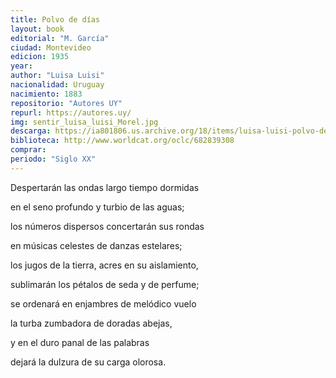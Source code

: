 ```yaml
---
title: Polvo de días
layout: book
editorial: "M. García"
ciudad: Montevideo
edicion: 1935
year: 
author: "Luisa Luisi"
nacionalidad: Uruguay
nacimiento: 1883
repositorio: "Autores UY"
repurl: https://autores.uy/
img: sentir_luisa_luisi_Morel.jpg
descarga: https://ia801806.us.archive.org/18/items/luisa-luisi-polvo-de-dias/Luisa%20Luisi%20-%20Polvo%20de%20dias.pdf
biblioteca: http://www.worldcat.org/oclc/682839308
comprar: 
periodo: "Siglo XX"
---
```

 

Despertarán las ondas largo tiempo dormidas
 
en el  seno profundo y  turbio de las aguas;
 
los números dispersos  concertarán sus rondas
 
en músicas celestes de danzas estelares;
 
los jugos de la tierra, acres en su aislamiento,
 
sublimarán los pétalos de  seda y de perfume;
 
se ordenará en enjambres de melódico vuelo
 
la turba zumbadora de doradas abejas,
 
y en el duro panal de las palabras 
 
dejará la dulzura de su carga olorosa.
